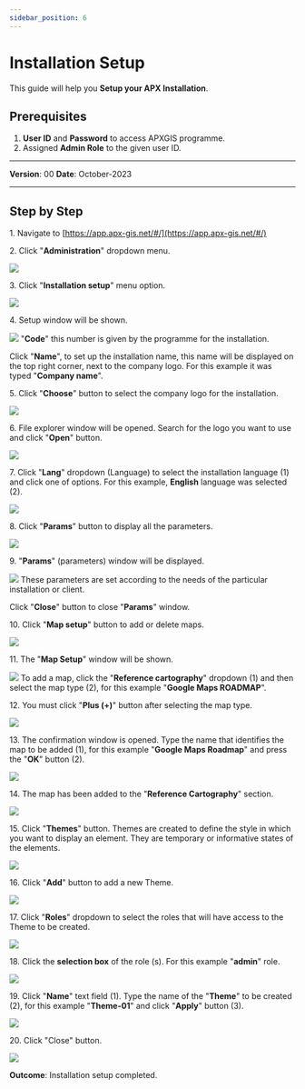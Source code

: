 ```yaml
---
sidebar_position: 6
---
```


# Installation Setup

This guide will help you **Setup your APX Installation**.

## **Prerequisites**
1.	**User ID** and **Password** to access APXGIS programme.
2.	Assigned **Admin Role** to the given user ID.


------------

**Version**: 00
**Date**: October-2023

------------
## **Step by Step**


1\. Navigate to [https://app.apx-gis.net/#/](https://app.apx-gis.net/#/)

2\. Click "**Administration**" dropdown menu.

![](/img/MNG-INS-CNF-01/MNG-INS-CNF-01-STP-02.png)

3\. Click "**Installation setup**" menu option.

![](/img/MNG-INS-CNF-01/MNG-INS-CNF-01-STP-03.png)

4\. Setup window will be shown.

![](/img/MNG-INS-CNF-01/MNG-INS-CNF-01-STP-04.png)
"**Code**" this number is given by the programme for the installation.

Click "**Name**", to set up the installation name, this name will be displayed on the top right corner, next to the company logo. For this example it was typed "**Company name**".


5\. Click "**Choose**" button to select the company logo for the installation.

![](/img/MNG-INS-CNF-01/MNG-INS-CNF-01-STP-05.png)

6\. File explorer window will be opened. Search for the logo you want to use and click "**Open**" button.

![](/img/MNG-INS-CNF-01/MNG-INS-CNF-01-STP-06.png)

7\. Click "**Lang**" dropdown (Language) to select the installation language (1) and click one of options. For this example, **English** language was selected (2).

![](/img/MNG-INS-CNF-01/MNG-INS-CNF-01-STP-07.png)

8\. Click "**Params**" button to display all the parameters.

![](/img/MNG-INS-CNF-01/MNG-INS-CNF-01-STP-08.png)

9\. "**Params**"  (parameters) window will be displayed. 

![](/img/MNG-INS-CNF-01/MNG-INS-CNF-01-STP-09.png)
These parameters are set according to the needs of the particular installation or client.

Click "**Close**" button to close "**Params**" window.

10\. Click "**Map setup**" button to add or delete maps.

![](/img/MNG-INS-CNF-01/MNG-INS-CNF-01-STP-10.png)

11\. The "**Map Setup**" window will be shown. 

![](/img/MNG-INS-CNF-01/MNG-INS-CNF-01-STP-11.png)
To add a map, click the "**Reference cartography**" dropdown (1) and then select the map type (2), for this example "**Google Maps ROADMAP**".


12\. You must click "**Plus (+)**" button after selecting the map type.

![](/img/MNG-INS-CNF-01/MNG-INS-CNF-01-STP-12.png)

13\. The confirmation window is opened. Type the name that identifies the map to be added (1), for this example "**Google Maps Roadmap**" and press the "**OK**" button (2).

![](/img/MNG-INS-CNF-01/MNG-INS-CNF-01-STP-13.png)

14\. The map has been added to the "**Reference Cartography**" section.

![](/img/MNG-INS-CNF-01/MNG-INS-CNF-01-STP-14.png)

15\. Click "**Themes**" button. Themes are created to define the style in which you want to display an element. They are temporary or informative states of the elements.

![](/img/MNG-INS-CNF-01/MNG-INS-CNF-01-STP-15.png)

16\. Click "**Add**" button to add a new Theme.

![](/img/MNG-INS-CNF-01/MNG-INS-CNF-01-STP-16.png)

17\. Click "**Roles**" dropdown to select the roles that will have access to the Theme to be created.

![](/img/MNG-INS-CNF-01/MNG-INS-CNF-01-STP-17.png)

18\. Click the **selection box** of the role (s). For this example "**admin**" role.

![](/img/MNG-INS-CNF-01/MNG-INS-CNF-01-STP-18.png)

19\. Click "**Name**" text field (1). Type the name of the "**Theme**" to be created (2), for this example "**Theme-01**" and click "**Apply**" button (3).

![](/img/MNG-INS-CNF-01/MNG-INS-CNF-01-STP-19.png)

20\. Click "Close" button.

![](/img/MNG-INS-CNF-01/MNG-INS-CNF-01-STP-20.png)

**Outcome**: Installation setup completed.
